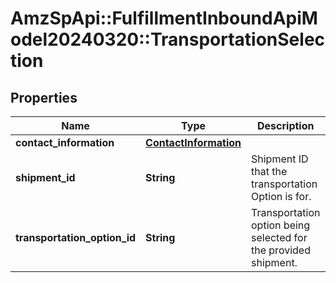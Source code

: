 # AmzSpApi::FulfillmentInboundApiModel20240320::TransportationSelection

## Properties
Name | Type | Description | Notes
------------ | ------------- | ------------- | -------------
**contact_information** | [**ContactInformation**](ContactInformation.md) |  | [optional] 
**shipment_id** | **String** | Shipment ID that the transportation Option is for. | 
**transportation_option_id** | **String** | Transportation option being selected for the provided shipment. | 

